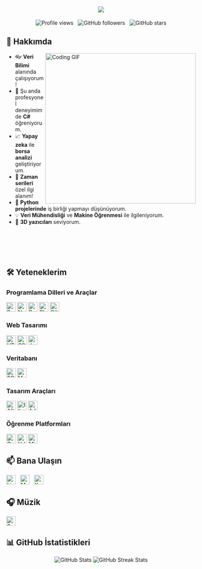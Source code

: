 <h1 align="center">
  <a href="https://git.io/typing-svg">
    <img src="https://readme-typing-svg.herokuapp.com/?color=F7F7F7&lines=Hello!;I+am+Fatih+Eren+Cetin!;Data+Scientist!&center=true&size=25">
  </a>
</h1>

<p align="center"> 
  <img src="https://komarev.com/ghpvc/?username=fecetinn&label=Profile%20Views&color=0e75b6&style=flat" alt="Profile views" />
  &nbsp;
  <img src="https://img.shields.io/github/followers/fecetinn?label=Followers&style=social" alt="GitHub followers" />
  &nbsp;
  <img src="https://img.shields.io/github/stars/fecetinn?label=Stars&style=social" alt="GitHub stars" />
</p>

## 👋 Hakkımda

<a href="https://media.giphy.com/media/qgQUggAC3Pfv687qPC/giphy.gif">
  <img align="right" src="https://media.giphy.com/media/qgQUggAC3Pfv687qPC/giphy.gif" width="400" alt="Coding GIF" />
</a>

- 👓 **Veri Bilimi** alanında çalışıyorum!
- 🌱 Şu anda profesyonel deneyimimde **C#** öğreniyorum.
- 📈 **Yapay zeka** ile **borsa analizi** geliştiriyorum.
- 🔭 **Zaman serileri** özel ilgi alanım!
- 👯 **Python projelerinde** iş birliği yapmayı düşünüyorum.
- 💡 **Veri Mühendisliği** ve **Makine Öğrenmesi** ile ilgileniyorum.
- 🔧 **3D yazıcıları** seviyorum.

<br><br><br><br>

<!--
## 🚀 Projelerim

- [**Proje Adı 1**](https://github.com/fecetinn/project-1): Proje hakkında kısa açıklama.
- [**Proje Adı 2**](https://github.com/fecetinn/project-2): Proje hakkında kısa açıklama.
- [**Proje Adı 3**](https://github.com/fecetinn/project-3): Proje hakkında kısa açıklama.
-->

## 🛠️ Yeteneklerim

### Programlama Dilleri ve Araçlar

<p align="left">
  <img src="https://img.shields.io/badge/Python-3776AB?style=for-the-badge&logo=python&logoColor=white" alt="Python" height="25" />
  <img src="https://img.shields.io/badge/Numpy-013243?style=for-the-badge&logo=numpy&logoColor=white" alt="NumPy" height="25" />
  <img src="https://img.shields.io/badge/Pandas-150458?style=for-the-badge&logo=pandas&logoColor=white" alt="Pandas" height="25" />
  <img src="https://img.shields.io/badge/Plotly-3F4F75?style=for-the-badge&logo=plotly&logoColor=white" alt="Plotly" height="25" />
  <img src="https://img.shields.io/badge/C%20Sharp-239120?style=for-the-badge&logo=c-sharp&logoColor=white" alt="C#" height="25" />
</p>

### Web Tasarımı
<p align="left">
  <img src="https://img.shields.io/badge/HTML5-E34F26?style=for-the-badge&logo=html5&logoColor=white" alt="HTML5" height="25" />
  <img src="https://img.shields.io/badge/CSS3-1572B6?style=for-the-badge&logo=css3&logoColor=white" alt="CSS3" height="25" />
  <img src="https://img.shields.io/badge/JavaScript-F7DF1E?style=for-the-badge&logo=javascript&logoColor=black" alt="JavaScript" height="25" />
</p>

### Veritabanı

<p align="left">  
  <img src="https://img.shields.io/badge/SQLite-003B57?style=for-the-badge&logo=sqlite&logoColor=white" alt="SQLite" height="25" />
  <img src="https://img.shields.io/badge/Microsoft%20SQL%20Server-CC2927?style=for-the-badge&logo=microsoft%20sql%20server&logoColor=white" alt="MS SQL Server" height="25" />
</p>

### Tasarım Araçları

<p align="left">
  <img src="https://img.shields.io/badge/Adobe%20After%20Effects-9999FF?style=for-the-badge&logo=adobe%20after%20effects&logoColor=white" alt="After Effects" height="25" />
  <img src="https://img.shields.io/badge/Adobe%20Illustrator-FF9A00?style=for-the-badge&logo=adobe%20illustrator&logoColor=white" alt="Illustrator" height="25" />
  <img src="https://img.shields.io/badge/Adobe%20Photoshop-31A8FF?style=for-the-badge&logo=adobe%20photoshop&logoColor=white" alt="Adobe Photoshop" height="25" />
</p>

### Öğrenme Platformları

<p align="left">
  <img src="https://img.shields.io/badge/Coursera-2A73CC?style=for-the-badge&logo=Coursera&logoColor=white" alt="Coursera" height="25" />
  <img src="https://img.shields.io/badge/Udemy-A435F0?style=for-the-badge&logo=Udemy&logoColor=white" alt="Udemy" height="25" />
  <img src="https://img.shields.io/badge/Miuul-3C3C3D?style=for-the-badge&logo=miuul&logoColor=white" alt="Miuul" height="25" />
</p>

## 📫 Bana Ulaşın
[<img src="https://img.shields.io/badge/LinkedIn-%230077B5.svg?&style=for-the-badge&logo=linkedin&logoColor=white" alt="LinkedIn" height="25" />](www.linkedin.com/in/fatih-eren-cetin)
&nbsp;
[<img src="https://img.shields.io/badge/Medium-12100E?style=for-the-badge&logo=medium&logoColor=white" alt="Medium" height="25" />](https://medium.com/@fecetinn)
&nbsp;
[<img src="https://img.shields.io/badge/Kaggle-20BEFF?style=for-the-badge&logo=kaggle&logoColor=white" alt="Kaggle" height="25" />](https://www.kaggle.com/fatiherencetin)
&nbsp;

## 🎧 Müzik
[<img src="https://img.shields.io/badge/Spotify-1DB954?style=for-the-badge&logo=spotify&logoColor=white" alt="Spotify" height="25" />](https://open.spotify.com/user/31ymupalllh6riuv5pca5cewnndi?si=95ce36b9a9f34276)

## 📊 GitHub İstatistikleri

<div align="center">
  <!-- Burada temayı 'tokyonight' olarak değiştiriyoruz -->
  <img src="https://github-readme-stats.vercel.app/api?username=fecetinn&show_icons=true&theme=highcontrast" alt="GitHub Stats" />
  <img src="https://github-readme-streak-stats.herokuapp.com/?user=fecetinn&theme=highcontrast" alt="GitHub Streak Stats" />
</div>

<!--
**fecetinn/fecetinn** is a ✨ _special_ ✨ repository because its `README.md` (this file) appears on your GitHub profile.

Here are some ideas to get you started:

- 🔭 Şu anda üzerinde çalıştığım şeyler...
- 🌱 Öğreniyorum...
- 👯 İş birliği yapmak istiyorum...
- 🤔 Yardım arıyorum...
- 💬 Bana sorabilirsiniz...
- 📫 Bana nasıl ulaşabilirsiniz: ...
- 😄 Zamirlerim: ...
- ⚡ Eğlenceli gerçek: ...
-->

